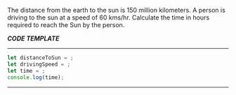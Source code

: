The distance from the earth to the sun is 150 million kilometers.
A person is driving to the sun at a speed of 60 kms/hr.
Calculate the time in hours required to reach the Sun by the person.

***CODE TEMPLATE***
**********************************
```js
let distanceToSun = ;
let drivingSpeed = ;
let time = ;
console.log(time);
```
********************************
